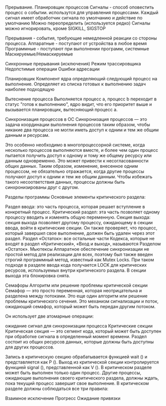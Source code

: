 Прерывание. Планировщик процессов
Сигналы - способ оповестить процесс о событии. использутся для управления процессами. Каждый сигнал имеет обработчик сигнала по умолчанию и действие по умолчанию Можно переопределить (используется редко) Сигналы можно игнорировать, кроме SIGKILL, SIGSTOP

Прерывания - события, требующие немедленной реакции со стороны процесса. Аппаратные - поступают от устройства в любое время Программные - поступают при выполнении программ, системные Маскируемые/Немаскируемые

Синхронные прерывания (исключения)
Режим трассировщика Недопстимые операции Ошибки адресации

Планировщик
Компонент ядра определяющий следующий процесс на выполнение. Определяет из списка готовых к выполнению задач наиболее подходящую

Вытеснение процесса
Выполняется процесс а, процесс b переходит в статус "готов к выполнению", ядро видит, что его приоритет выше и вызывается планировщик, вытесняющий процесс а.

Синхронизация процессов в ОС
Синхронизация процессов — это задача координации выполнения процессов таким образом, чтобы никакие два процесса не могли иметь доступ к одним и тем же общим данным и ресурсам.

Это особенно необходимо в многопроцессорной системе, когда несколько процессов выполняются вместе, и более чем один процесс пытается получить доступ к одному и тому же общему ресурсу или данным одновременно. Это может привести к несогласованности общих данных. Таким образом, изменение, внесенное одним процессом, не обязательно отражается, когда другие процессы получают доступ к одним и тем же общим данным. Чтобы избежать такого несоответствия данных, процессы должны быть синхронизированы друг с другом.

Разделы программы
Основные элементы критического раздела:

Раздел ввода: это часть процесса, которая решает вступление в конкретный процесс.
Критический раздел: эта часть позволяет одному процессу вводить и изменять общую переменную.
Секция выхода: секция выхода позволяет другому процессу, ожидающему в секции ввода, войти в критические секции. Он также проверяет, что процесс, который завершил свое выполнение, должен быть удален через этот раздел.
Раздел «Остаток»: все остальные части Кодекса, которые не входят в раздел «Критический», «Вход и выход», называются Разделом «Остаток».
Мьютексы
Аппаратное обеспечение синхронизации не простой метод для реализации для всех, поэтому был также введен строгий программный метод, известный как Mutex Locks. При таком подходе в разделе ввода кода получается LOCK для критических ресурсов, используемых внутри критического раздела. В секции выхода эта блокировка снята.

Семафоры
Алгоритм или решение проблемы критической секции Семафор — это просто переменная, которая неотрицательна и разделена между потоками. Это еще один алгоритм или решение проблемы критического сечения. Это механизм сигнализации и поток, ожидающий семафор, который может быть передан другим потоком.

Он использует две атомарные операции:

ожидание
сигнал для синхронизации процесса
Критические секции
Критическая секция — это сегмент кода, который может быть доступен при обработке сигнала в определенный момент времени. Раздел состоит из общих ресурсов данных, которые должны быть доступны для других процессов.

Запись в критическую секцию обрабатывается функцией wait () и представляется как P ().
Выход из критической секции контролируется функцией signal (), представленной как V (). В критическом разделе может быть выполнен только один процесс. Другие процессы, ожидающие выполнения своего критического раздела, должны ждать, пока текущий процесс завершит свое выполнение.
В критическом разделе должны соблюдаться все три правила:

Взаимное исключение
Прогресс
Ожидание привязки
